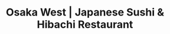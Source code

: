 ---
layout: place
title: "Osaka West | Japanese Sushi & Hibachi Restaurant"
permalink: /louisiana/covington/osaka-west-japanese-sushi-hibachi-restaurant.html
stateAbbr: LA
stateName: Louisiana
cityName: Covington
seo:
  name: "Osaka West | Japanese Sushi & Hibachi Restaurant"
  type: Restaurant
  links: https://www.osakawestla.com/osakawestla
description: "Osaka West | Japanese Sushi & Hibachi Restaurant serves delicious sushi in Covington, Louisiana. Try fresh Japanese dishes for a great dining experience. "
place_id: ChIJX4_B1QVcJ4YRRKAGmfl4BP8
photos:
  - name: >-
      places/ChIJX4_B1QVcJ4YRRKAGmfl4BP8/photos/AeeoHcLx8T6a0wu23_wAzAZN7czUvnAaLd9-l4EIh6iJx_Kw7hZUT7dtSKpBtbxArdDPoOdUtTAXPLDJMfwYcrzFL4JUzv0lGi-gpZW7iN7GsQ3mcD-lRx6NpVPFuLOxqE88FPgIfSRii7Moew4_ua-if5nr0WmkK0dl2yV3P8yQ-bTV-RTLtwImvAzqxA30114Ti_sTLfHUaqd6P5MOEfCyhdmdFakpkVIfLiy4Yx5X2fuzUYi9i7LEIIBeWrTEvblSa7KK88P64r9jwx0NIzx4bsAIF0ktVPBmVlqyZusmJPkmQpi_0CpnulyztuR2imSV089b5m4UdF3-nfvssUcD6MVsuCug1zb1GhKTZTpfRuxqu6oLN_FjCM_1WztaME9ks1Q3NQUJ_0porBzYz16ncEG7Wsn6l0VSrPkw2yMFIz4
    widthPx: 3445
    heightPx: 2296
    authorAttributions:
      - displayName: Eric Mihalik
        uri: https://maps.google.com/maps/contrib/100876631189129359226
        photoUri: >-
          https://lh3.googleusercontent.com/a-/ALV-UjVwpkAqvIsv05mKfLMROFJ2m7luKwU-ZQ3OVGAcq-_f4VzA16LUHw=s100-p-k-no-mo
    flagContentUri: >-
      https://www.google.com/local/imagery/report/?cb_client=maps_api_places.places_api&image_key=!1e10!2sCIHM0ogKEICAgIC4wsXgKg&hl=en-US
    googleMapsUri: >-
      https://www.google.com/maps/place//data=!3m4!1e2!3m2!1sCIHM0ogKEICAgIC4wsXgKg!2e10!4m2!3m1!1s0x86275c05d5c18f5f:0xff0478f99906a044
  - name: >-
      places/ChIJX4_B1QVcJ4YRRKAGmfl4BP8/photos/AeeoHcLfGpcrYkKFzOTlMeueLjzee4APG-hMWWikvgKP4X8nWVycgzmZpnt9qQtc0BXsdsY1ySWzaR4QQi10I8mz_ZoFgIBKFh_D9VYyrIa9444wqu679NgDDaSu06AL7m30Vs35maI6jgzfeWz8r-C6mxKfjdrsmqRnYgFiiPE_nK_X2kZunGwV6xxtz23SxklHe7M-S3Jhs211OjxtPV1odX0E1qyMWmsxJnKni_CWfUpY1vW1qqTaVykpyMVEL1kyjU_Z72kxgjnhUmXSp5bdhSFH0LdZnE1qaaVdwfYJNy_gkxjgfauoBSdv8Qy0L0A_ImJXHYQJyU5g_FzMBdd3A-BvYXSzozi4q5XYCdqxOO1CK66JqZQny2j_Zk_rqES4dJpPrVWYWXVIFNdiBLBvJptUCiNucjxD61YNLz7cniWwhfqc
    widthPx: 4000
    heightPx: 3000
    authorAttributions:
      - displayName: Grame McDowall
        uri: https://maps.google.com/maps/contrib/101489108533674637201
        photoUri: >-
          https://lh3.googleusercontent.com/a/ACg8ocJUcziqq60RVKF60CTBp8rQq7LjQFCkSo5M9dvIgFOgrnUj8w=s100-p-k-no-mo
    flagContentUri: >-
      https://www.google.com/local/imagery/report/?cb_client=maps_api_places.places_api&image_key=!1e10!2sCIHM0ogKEICAgIDhrZyLiwE&hl=en-US
    googleMapsUri: >-
      https://www.google.com/maps/place//data=!3m4!1e2!3m2!1sCIHM0ogKEICAgIDhrZyLiwE!2e10!4m2!3m1!1s0x86275c05d5c18f5f:0xff0478f99906a044
  - name: >-
      places/ChIJX4_B1QVcJ4YRRKAGmfl4BP8/photos/AeeoHcLpcqekyDrnj7ZY2-49k_PTvLf94HDSYobunoK1-Kj9YaXJqdxpp9Ba_arj4VIhVktX30Sn-lLluQWer2y_Fj76BVhr0k8Up98tZt8YVqQODJSvp8CQZiEP68YPX7KROkPoXt-vkYlprTbFYnO0iwb3DESIxFI6M6jsggKsvV5Y8l8OoI5Wg3AULUJiS2ISufuXDegiv06ErWpVqDQy6t0zhlto8dv_n-7iAj7ONauq56BJ5mZ2f30o-zOSfqi79u4o8WdBZLeP47ng2IGOZwehfqBpRaYPkIionaNVm5eQp8XegeYONF9rzGQq6NllnFGm4wsKsNrSF6UxjpYzpJMw8ESElLezl3u9voPVVTjn91Rp-LgChxrsy0cGJNBPkOJYtAtP4nXddbcVo-2BugZdjor9ikGYPUjFx_QJhII
    widthPx: 3024
    heightPx: 4032
    authorAttributions:
      - displayName: Britanie Breland
        uri: https://maps.google.com/maps/contrib/102966803911544005606
        photoUri: >-
          https://lh3.googleusercontent.com/a/ACg8ocJAoGf7u1n2S-gdUSPWFMRwGObkWHWAQUfT6D0Vmm7afGZbzQ=s100-p-k-no-mo
    flagContentUri: >-
      https://www.google.com/local/imagery/report/?cb_client=maps_api_places.places_api&image_key=!1e10!2sCIHM0ogKEICAgMCgm-vlKw&hl=en-US
    googleMapsUri: >-
      https://www.google.com/maps/place//data=!3m4!1e2!3m2!1sCIHM0ogKEICAgMCgm-vlKw!2e10!4m2!3m1!1s0x86275c05d5c18f5f:0xff0478f99906a044
  - name: >-
      places/ChIJX4_B1QVcJ4YRRKAGmfl4BP8/photos/AeeoHcK8BlVQ45v9xmexl4J7l_Xhn_xvibgHsum96UnTOXuj_9e-49YMB9i8a1JuiJV5-GBStOR439OEENo-Meh4qqnfAfiPUJcrtuOjZGpixka8PGx-RUtOfJOZURWQM1tjzxCcp9FwLSJuBuzG6HRAN5NSUT_BHE6-ZN6VfRHX61Phr4YnGqDJ0xlAjiT67qCEQEZETCSUv0oljvJpjsmx8WWHfWZvNH56L6wl-hFLWJj0ypwD03Xfe5umyFoUAL7s79kcg0zaYrybs8eFxxLXX5dQcxZBUdb8IxUsTN4LpKNepLqj4jc6N-aursNC-2b4geGb7gpQffvNBJorCnqO2uHK6KZsAGJyB_o114IPBlM2sAq75q9KMhwJxecaGcEbKnejNR68vNSe9tZOQQQgL9vtWXfVZLQjiqH7XT12a2S5PtsM
    widthPx: 3024
    heightPx: 4032
    authorAttributions:
      - displayName: Britanie Breland
        uri: https://maps.google.com/maps/contrib/102966803911544005606
        photoUri: >-
          https://lh3.googleusercontent.com/a/ACg8ocJAoGf7u1n2S-gdUSPWFMRwGObkWHWAQUfT6D0Vmm7afGZbzQ=s100-p-k-no-mo
    flagContentUri: >-
      https://www.google.com/local/imagery/report/?cb_client=maps_api_places.places_api&image_key=!1e10!2sCIHM0ogKEICAgMCgm-vliwE&hl=en-US
    googleMapsUri: >-
      https://www.google.com/maps/place//data=!3m4!1e2!3m2!1sCIHM0ogKEICAgMCgm-vliwE!2e10!4m2!3m1!1s0x86275c05d5c18f5f:0xff0478f99906a044
  - name: >-
      places/ChIJX4_B1QVcJ4YRRKAGmfl4BP8/photos/AeeoHcLovWafD4ST9Gv40m6XIQ7yps-auj8P2mEpm5XGsHkK3VWX7xA7iKa7KiuVcxXtno9XW_nkr7-Kry_Ig79k8XhW9G2Zi1X11j7_yGbj5gO56IrgaDeGKspBogP6lutIDRIZmOej9Jr1DAKHNwaELbxm5RtLxjzMdXZIDeh9zZDu50J-EuxECLdIMjwDd6HlJ2svXGBCOHkT7x9efRmS2dNWTFdozyGCyjMzbCjeddTTwWDGnUa7Pdhnd8d9xVp3WXY_96zopd7lLCG8Z8zfccd0wZjtFGMDuAZgQ4D9lSW7PB2LpuYrdTx7-vonoCwh6vz-ljLTugtASZZcMr67wfM9LbDMDi494hGq6VPGbXwfnXDdEUG5y05puhaaGPjYQSsSvLfrKd5bsIh7XUloXQpVvICpyF8QLHTglPnCs-kcAQ
    widthPx: 2252
    heightPx: 4000
    authorAttributions:
      - displayName: Angie Giroir
        uri: https://maps.google.com/maps/contrib/117974858616314992152
        photoUri: >-
          https://lh3.googleusercontent.com/a-/ALV-UjVN-Bgs7jrIsNqpSp0HFbSBWhxD1TVFoKId8IWiNm_2Ycs4ttOs=s100-p-k-no-mo
    flagContentUri: >-
      https://www.google.com/local/imagery/report/?cb_client=maps_api_places.places_api&image_key=!1e10!2sCIHM0ogKEICAgICXkszEMQ&hl=en-US
    googleMapsUri: >-
      https://www.google.com/maps/place//data=!3m4!1e2!3m2!1sCIHM0ogKEICAgICXkszEMQ!2e10!4m2!3m1!1s0x86275c05d5c18f5f:0xff0478f99906a044
  - name: >-
      places/ChIJX4_B1QVcJ4YRRKAGmfl4BP8/photos/AeeoHcK6bT4zjZdeBtCjnG3crGzOmRFU2sr44znsRNfblp3AIBqLM7ccSd5Uricyp55dhieSd8rATmBksCZYuy3k83OpBfCXZdRD17mIap8ZIWv29iDh8RuyxUc9m6jw1NJAoXPTYW1RokAf4-gN9HmO-oEfuAiPW_DIvCe_GQogpKWzPGLcXwu_I31NmtUBsuvDG0bY6UGoV8yIafyHJAj52HKWAN3xErVnXjlmv1O4CBnH17L_5OZhKYPbI-DQw-SMtqFuNEEJIf-ohWeYzPqEzkRjlDCudKK_WImxFKLau9hIO_wUn6LZcK_CXliov4HYT_1RZMeTFTPqa4bE6Ue3GxZ2MF5W7-s3Om7fpmVJXnlLb1U4TvpgycNvcueM6nPjMNyo5fzeQXi2ddL92yfuXAKPFjsWby_-M24T32_MS1TQlojd
    widthPx: 3024
    heightPx: 4032
    authorAttributions:
      - displayName: Britanie Breland
        uri: https://maps.google.com/maps/contrib/102966803911544005606
        photoUri: >-
          https://lh3.googleusercontent.com/a/ACg8ocJAoGf7u1n2S-gdUSPWFMRwGObkWHWAQUfT6D0Vmm7afGZbzQ=s100-p-k-no-mo
    flagContentUri: >-
      https://www.google.com/local/imagery/report/?cb_client=maps_api_places.places_api&image_key=!1e10!2sCIHM0ogKEICAgMCgm-vl8wE&hl=en-US
    googleMapsUri: >-
      https://www.google.com/maps/place//data=!3m4!1e2!3m2!1sCIHM0ogKEICAgMCgm-vl8wE!2e10!4m2!3m1!1s0x86275c05d5c18f5f:0xff0478f99906a044
  - name: >-
      places/ChIJX4_B1QVcJ4YRRKAGmfl4BP8/photos/AeeoHcIxFaZuq9CN9T_sq3bhxziZ1jRz0OCX5lVgCQ4tZbNC3BZE8HMxqB4UUAc1czMgtQyCsQD9ozX8o0F3txZRh2wvNEpJpTIrEiqNsbd623oAq5hQIqK-CWLNGNX3fuOTN2ZVyOSClOvQD57AxYj4zB5-3lUY3UWAMhRI6GlkmnDM5LRQde08KgRjack1H0DIMVS0kLoIuKvCeYvP6YWoJd10GXO5uIKhjTWvkTMfBl9BHyelGMk5vdeREs2s4S3rlqRc1bOcIJQugRshypeMSq64PQj9-pp0o7YM28wfwibqSPps3hxBey2meJB8YbvbhxrLTbY38HTkSoUcTK6U7mc7bNd4Gp2ZViGY3whVpJLybE4XhzmNMpop5_-u-kZwXSF5Q9pNzemXZYO5egdlHvXMW7C9-bzM_93FmXWjrBrzcA
    widthPx: 3000
    heightPx: 4000
    authorAttributions:
      - displayName: Okebra Arrington
        uri: https://maps.google.com/maps/contrib/106188657909794790921
        photoUri: >-
          https://lh3.googleusercontent.com/a/ACg8ocLbsWFAi0PmB6lYRneZtk_b2RTX0DUEZr_VgWsX-NeIOkUHMw=s100-p-k-no-mo
    flagContentUri: >-
      https://www.google.com/local/imagery/report/?cb_client=maps_api_places.places_api&image_key=!1e10!2sCIHM0ogKEICAgICF45nueA&hl=en-US
    googleMapsUri: >-
      https://www.google.com/maps/place//data=!3m4!1e2!3m2!1sCIHM0ogKEICAgICF45nueA!2e10!4m2!3m1!1s0x86275c05d5c18f5f:0xff0478f99906a044
  - name: >-
      places/ChIJX4_B1QVcJ4YRRKAGmfl4BP8/photos/AeeoHcJoiqiZkOuhiHC3xGAkracGy8c8tTcdLgmymS0zkuoWCO3z0qgXXtARe_dmgXphFqcWl_G_Q8eFDXjVpm605EIZk4W8YXxIuH6_AIfHzCbjzkIANeY8plt3Xdn__DZ1mGzHTbFxqHWusq1r5VQOPtg0ryCby3KYG51uZhYp2GOIVfJGE2oULuLfPtnzbD50n_U7F0kqK7A2sYJD9bBrZFuxj9lQyqXp4_8SVxRy9ZxH8nf7OhMMJ5vcDKI7lES9Oe7wGvzW9OTi2wQ2LehHnNSOmKAwnIQVHifk22CkDXv6s_RHDVZlXeKnWKTNMvDIXg1_kZM4W4Ycxq0Y5Q2wfWMRGXM_w9K1sc5hfRRDftllg8V0l8wEKYAjDWzV5mcuDrsubljwpUJhrG471Q6kcSUaSPRH8_blIcfbDRzrwTQ
    widthPx: 2252
    heightPx: 4000
    authorAttributions:
      - displayName: Angie Giroir
        uri: https://maps.google.com/maps/contrib/117974858616314992152
        photoUri: >-
          https://lh3.googleusercontent.com/a-/ALV-UjVN-Bgs7jrIsNqpSp0HFbSBWhxD1TVFoKId8IWiNm_2Ycs4ttOs=s100-p-k-no-mo
    flagContentUri: >-
      https://www.google.com/local/imagery/report/?cb_client=maps_api_places.places_api&image_key=!1e10!2sCIHM0ogKEICAgICXkozPXA&hl=en-US
    googleMapsUri: >-
      https://www.google.com/maps/place//data=!3m4!1e2!3m2!1sCIHM0ogKEICAgICXkozPXA!2e10!4m2!3m1!1s0x86275c05d5c18f5f:0xff0478f99906a044
  - name: >-
      places/ChIJX4_B1QVcJ4YRRKAGmfl4BP8/photos/AeeoHcLiDRFMogvzu0GFzMyhdeopuj2NG7fxRfTZf9UiTlpcmrjVCZgQFs4iVxUdikAJs_reUwFVDHIgsztCx6p3v0aYPC9jBB4e9GJdSiy8PfPyYHbYFCKxjhmeQSS3m6QWOdrKnj8i7pZE3_-704WYAYIiBgzkcOqKReZyV36dHPCuos0Cr_JgFi24w9M3P-m5d-wVJDJIVK5NUb20ipnHnMF1vAyr9XZkDkPWcdf9l2NVdCUP0WJtG8G5yUAZ9VaqArwGtog314ogMdIpPJhA3WRHw5lcXXkyS__qyDeQVV6m1HhCTqSpO7oGjGEQ2aXY04u7umCV5pYMvY1aVIHUx8OcZJVf0KhQpnSKwg2rChlYLviuFk7iN5J54gMi-yUA88b8SUGg4l7WKEIkWtv4CwqjFQGuez8CTPsN8XAet2vJRrBq
    widthPx: 1960
    heightPx: 4032
    authorAttributions:
      - displayName: Tammy Williams
        uri: https://maps.google.com/maps/contrib/114765526450587735214
        photoUri: >-
          https://lh3.googleusercontent.com/a-/ALV-UjV2DxW-rOy6qTqm-4_KHz6g9maOcIsJ5rhYFphu4K8mr8xfdhmxnw=s100-p-k-no-mo
    flagContentUri: >-
      https://www.google.com/local/imagery/report/?cb_client=maps_api_places.places_api&image_key=!1e10!2sCIHM0ogKEICAgIDc_Ni65wE&hl=en-US
    googleMapsUri: >-
      https://www.google.com/maps/place//data=!3m4!1e2!3m2!1sCIHM0ogKEICAgIDc_Ni65wE!2e10!4m2!3m1!1s0x86275c05d5c18f5f:0xff0478f99906a044
  - name: >-
      places/ChIJX4_B1QVcJ4YRRKAGmfl4BP8/photos/AeeoHcIIbuZwTZVzuOsNObsrcRMETzLfc9lzS2xx4Mwz_9F7QaYwB5aG5w3w190f13QWS1XOaSyZ1GGt2YVMMGXSuBaoqpo-Csa1_RigDRRSh4uAGHNQPFLMRtY_qK_QyDBngibRQQRl0Cj-ta2EiieXenlz8ZukXNn9PbzBOAjmzzTZWfeyBLK0irw9-ICC_ixGmB1Q3kvfqxMuWCew7PdUYKzl6A5ievHdB4MT5bj5PDEzkK8_XNVYUUGDNyK_m6HwJxjQ1z1MXQi8YWgG-iItm1Cmhm5gRcz5b8vMnDNKx7U-aRD-0G5lohCAt8V8US-uxmd9NSYxjbcIrvRmOM1pBD4qDjOd-csqVEXBKjjpLWwey0VyhvtTWpCV_coZrRSCm9_M4iQLZ5UN3zhlmOAeMH0BjG44mA3229dUAcY0ioW60A
    widthPx: 4032
    heightPx: 1960
    authorAttributions:
      - displayName: Terry Bradley
        uri: https://maps.google.com/maps/contrib/111897099621451766444
        photoUri: >-
          https://lh3.googleusercontent.com/a-/ALV-UjUowlXslXn_lVF99YQgvS4kX5EPkoULL2-Sjk0U84rDOvloiTMhsw=s100-p-k-no-mo
    flagContentUri: >-
      https://www.google.com/local/imagery/report/?cb_client=maps_api_places.places_api&image_key=!1e10!2sCIHM0ogKEICAgID48qnEHg&hl=en-US
    googleMapsUri: >-
      https://www.google.com/maps/place//data=!3m4!1e2!3m2!1sCIHM0ogKEICAgID48qnEHg!2e10!4m2!3m1!1s0x86275c05d5c18f5f:0xff0478f99906a044
address: 804 US-190, Covington, LA 70433, USA
street: 804 US-190
city: Covington
state: LA
zip: '70433'
country: USA
neighborhood: null
latitude: '30.441614'
longitude: '-90.081945'
accessibility_options:
  wheelchairAccessibleParking: true
  wheelchairAccessibleEntrance: true
  wheelchairAccessibleRestroom: true
  wheelchairAccessibleSeating: true
business_status: OPERATIONAL
name: Osaka West | Japanese Sushi & Hibachi Restaurant
google_maps_links:
  directionsUri: >-
    https://www.google.com/maps/dir//''/data=!4m7!4m6!1m1!4e2!1m2!1m1!1s0x86275c05d5c18f5f:0xff0478f99906a044!3e0
  placeUri: https://maps.google.com/?cid=18375945392988004420
  writeAReviewUri: >-
    https://www.google.com/maps/place//data=!4m3!3m2!1s0x86275c05d5c18f5f:0xff0478f99906a044!12e1
  reviewsUri: >-
    https://www.google.com/maps/place//data=!4m4!3m3!1s0x86275c05d5c18f5f:0xff0478f99906a044!9m1!1b1
  photosUri: >-
    https://www.google.com/maps/place//data=!4m3!3m2!1s0x86275c05d5c18f5f:0xff0478f99906a044!10e5
primary_type: Japanese Restaurant
opening_hours:
  regular: null
  current: null
secondary_opening_hours:
  regular:
    weekdayDescriptions: null
    type: null
  current:
    weekdayDescriptions: null
    type: null
phone: (985) 871-8199
price_level: PRICE_LEVEL_EXPENSIVE
price_range: null
rating: '3.9'
rating_count: 546
website: https://www.osakawestla.com/osakawestla
reviews: null
parking_options: null
payment_options: null
allow_dogs: null
curbside_pickup: null
delivery: null
dine_in: null
good_for_children: null
good_for_groups: null
good_for_sports: null
live_music: null
menu_for_children: null
outdoor_seating: null
reservable: null
restroom: null
serves_beer: null
serves_breakfast: null
serves_brunch: null
serves_cocktails: null
serves_coffee: null
serves_dinner: null
serves_dessert: null
serves_lunch: null
serves_vegetarian_food: null
serves_wine: null
takeout: null
summary: null

---